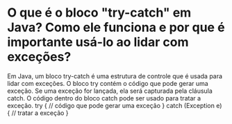 # O que é o bloco "try-catch" em Java? Como ele funciona e por que é importante usá-lo ao lidar com exceções?

Em Java, um bloco try-catch é uma estrutura de controle que é usada para lidar com exceções. 
O bloco try contém o código que pode gerar uma exceção. Se uma exceção for lançada, ela será capturada pela cláusula catch. 
O código dentro do bloco catch pode ser usado para tratar a exceção.
try {
  // código que pode gerar uma exceção
} catch (Exception e) {
  // tratar a exceção
}